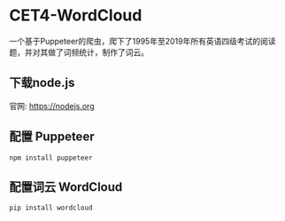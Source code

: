 # CET4-WordCloud
 一个基于Puppeteer的爬虫，爬下了1995年至2019年所有英语四级考试的阅读题，并对其做了词频统计，制作了词云。
 
## 下载node.js
官网: https://nodejs.org

## 配置 Puppeteer
```
npm install puppeteer
```

## 配置词云 WordCloud
```
pip install wordcloud
```
